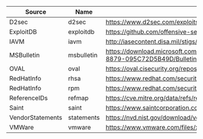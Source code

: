 | Source           | Name       | Source url                                                                                             |
| ---              | ---        | ---                                                                                                    |
| D2sec            | d2sec      | https://www.d2sec.com/exploits/elliot.xml                                                              |
| ExploitDB        | exploitdb  | https://github.com/offensive-security/exploit-database/raw/master/files.csv                            |
| IAVM             | iavm       | http://iasecontent.disa.mil/stigs/xls/iavm-to-cve(u).xls                                               |
| MSBulletin       | msbulletin | https://download.microsoft.com/download/6/7/3/673E4349-1CA5-40B9-8879-095C72D5B49D/BulletinSearch.xlsx |
| OVAL             | oval       | https://oval.cisecurity.org/repository/download/5.11.1/all/oval.xml.zip                                |
| RedHatInfo       | rhsa       | https://www.redhat.com/security/data/oval/com.redhat.rhsa-all.xml.bz2                                  |
| RedHatInfo       | rpm        | https://www.redhat.com/security/data/metrics/rpm-to-cve.xml                                            |
| ReferenceIDs     | refmap     | https://cve.mitre.org/data/refs/refmap/allrefmaps.zip                                                  |
| Saint            | saint      | https://www.saintcorporation.com/xml/exploits.xml                                                      |
| VendorStatements | statements | https://nvd.nist.gov/download/vendorstatements.xml.gz                                                  |
| VMWare           | vmware     | https://www.vmware.com/files/xls/security/VMWareSecurityAdvisoryList.xlsx                              |
